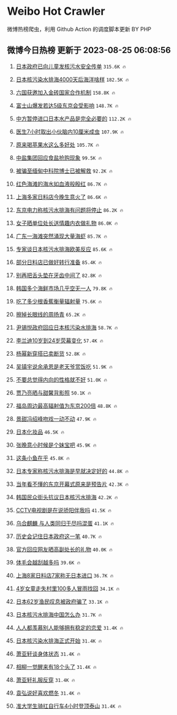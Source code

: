 # Weibo Hot Crawler 



微博热榜爬虫，利用 Github Action 的调度脚本更新 BY PHP 


## 微博今日热榜 更新于 2023-08-25 06:08:56 
1. [日本政府已向儿童发核污水安全传单](https://s.weibo.com/weibo?q=%23%E6%97%A5%E6%9C%AC%E6%94%BF%E5%BA%9C%E5%B7%B2%E5%90%91%E5%84%BF%E7%AB%A5%E5%8F%91%E6%A0%B8%E6%B1%A1%E6%B0%B4%E5%AE%89%E5%85%A8%E4%BC%A0%E5%8D%95%23&t=31&band_rank=1&Refer=top) `315.6K 🔥` 

1. [日本核污染水排海4000天后海洋啥样](https://s.weibo.com/weibo?q=%23%E6%97%A5%E6%9C%AC%E6%A0%B8%E6%B1%A1%E6%9F%93%E6%B0%B4%E6%8E%92%E6%B5%B74000%E5%A4%A9%E5%90%8E%E6%B5%B7%E6%B4%8B%E5%95%A5%E6%A0%B7%23&t=31&band_rank=2&Refer=top) `182.5K 🔥` 

1. [六国获邀加入金砖国家合作机制](https://s.weibo.com/weibo?q=%23%E5%85%AD%E5%9B%BD%E8%8E%B7%E9%82%80%E5%8A%A0%E5%85%A5%E9%87%91%E7%A0%96%E5%9B%BD%E5%AE%B6%E5%90%88%E4%BD%9C%E6%9C%BA%E5%88%B6%23&t=31&band_rank=3&Refer=top) `158.8K 🔥` 

1. [富士山爆发若达5级东京会受影响](https://s.weibo.com/weibo?q=%23%E5%AF%8C%E5%A3%AB%E5%B1%B1%E7%88%86%E5%8F%91%E8%8B%A5%E8%BE%BE5%E7%BA%A7%E4%B8%9C%E4%BA%AC%E4%BC%9A%E5%8F%97%E5%BD%B1%E5%93%8D%23&t=31&band_rank=4&Refer=top) `148.7K 🔥` 

1. [中方暂停进口日本水产品是完全必要的](https://s.weibo.com/weibo?q=%23%E4%B8%AD%E6%96%B9%E6%9A%82%E5%81%9C%E8%BF%9B%E5%8F%A3%E6%97%A5%E6%9C%AC%E6%B0%B4%E4%BA%A7%E5%93%81%E6%98%AF%E5%AE%8C%E5%85%A8%E5%BF%85%E8%A6%81%E7%9A%84%23&t=31&band_rank=5&Refer=top) `112.2K 🔥` 

1. [医生7小时取出小伙脑内10厘米成虫](https://s.weibo.com/weibo?q=%23%E5%8C%BB%E7%94%9F7%E5%B0%8F%E6%97%B6%E5%8F%96%E5%87%BA%E5%B0%8F%E4%BC%99%E8%84%91%E5%86%8510%E5%8E%98%E7%B1%B3%E6%88%90%E8%99%AB%23&t=31&band_rank=6&Refer=top) `107.9K 🔥` 

1. [原来喝苹果水这么多好处](https://s.weibo.com/weibo?q=%23%E5%8E%9F%E6%9D%A5%E5%96%9D%E8%8B%B9%E6%9E%9C%E6%B0%B4%E8%BF%99%E4%B9%88%E5%A4%9A%E5%A5%BD%E5%A4%84%23&t=31&band_rank=7&Refer=top) `105.7K 🔥` 

1. [中盐集团回应食盐抢购现象](https://s.weibo.com/weibo?q=%23%E4%B8%AD%E7%9B%90%E9%9B%86%E5%9B%A2%E5%9B%9E%E5%BA%94%E9%A3%9F%E7%9B%90%E6%8A%A2%E8%B4%AD%E7%8E%B0%E8%B1%A1%23&t=31&band_rank=8&Refer=top) `99.5K 🔥` 

1. [被骗至缅甸中科院博士已被解救](https://s.weibo.com/weibo?q=%23%E8%A2%AB%E9%AA%97%E8%87%B3%E7%BC%85%E7%94%B8%E4%B8%AD%E7%A7%91%E9%99%A2%E5%8D%9A%E5%A3%AB%E5%B7%B2%E8%A2%AB%E8%A7%A3%E6%95%91%23&t=31&band_rank=9&Refer=top) `92.2K 🔥` 

1. [红色海滩的海水如血液般殷红](https://s.weibo.com/weibo?q=%E7%BA%A2%E8%89%B2%E6%B5%B7%E6%BB%A9%E7%9A%84%E6%B5%B7%E6%B0%B4%E5%A6%82%E8%A1%80%E6%B6%B2%E8%88%AC%E6%AE%B7%E7%BA%A2&t=31&band_rank=10&Refer=top) `86.7K 🔥` 

1. [上海多家日料店今晚生意火了](https://s.weibo.com/weibo?q=%23%E4%B8%8A%E6%B5%B7%E5%A4%9A%E5%AE%B6%E6%97%A5%E6%96%99%E5%BA%97%E4%BB%8A%E6%99%9A%E7%94%9F%E6%84%8F%E7%81%AB%E4%BA%86%23&t=31&band_rank=11&Refer=top) `86.6K 🔥` 

1. [东京电力称核污水排海有问题将停止](https://s.weibo.com/weibo?q=%23%E4%B8%9C%E4%BA%AC%E7%94%B5%E5%8A%9B%E7%A7%B0%E6%A0%B8%E6%B1%A1%E6%B0%B4%E6%8E%92%E6%B5%B7%E6%9C%89%E9%97%AE%E9%A2%98%E5%B0%86%E5%81%9C%E6%AD%A2%23&t=31&band_rank=12&Refer=top) `86.2K 🔥` 

1. [女子晒单位处长送情趣内衣做礼物](https://s.weibo.com/weibo?q=%23%E5%A5%B3%E5%AD%90%E6%99%92%E5%8D%95%E4%BD%8D%E5%A4%84%E9%95%BF%E9%80%81%E6%83%85%E8%B6%A3%E5%86%85%E8%A1%A3%E5%81%9A%E7%A4%BC%E7%89%A9%23&t=31&band_rank=13&Refer=top) `86.0K 🔥` 

1. [广东一海滩突然涌现大量海虾](https://s.weibo.com/weibo?q=%23%E5%B9%BF%E4%B8%9C%E4%B8%80%E6%B5%B7%E6%BB%A9%E7%AA%81%E7%84%B6%E6%B6%8C%E7%8E%B0%E5%A4%A7%E9%87%8F%E6%B5%B7%E8%99%BE%23&t=31&band_rank=14&Refer=top) `85.7K 🔥` 

1. [专家谈日本核污水排海欧美反应](https://s.weibo.com/weibo?q=%23%E4%B8%93%E5%AE%B6%E8%B0%88%E6%97%A5%E6%9C%AC%E6%A0%B8%E6%B1%A1%E6%B0%B4%E6%8E%92%E6%B5%B7%E6%AC%A7%E7%BE%8E%E5%8F%8D%E5%BA%94%23&t=31&band_rank=15&Refer=top) `85.6K 🔥` 

1. [部分日料店已做好转行准备](https://s.weibo.com/weibo?q=%23%E9%83%A8%E5%88%86%E6%97%A5%E6%96%99%E5%BA%97%E5%B7%B2%E5%81%9A%E5%A5%BD%E8%BD%AC%E8%A1%8C%E5%87%86%E5%A4%87%23&t=31&band_rank=16&Refer=top) `85.4K 🔥` 

1. [别再把舌头垫在牙齿中间了](https://s.weibo.com/weibo?q=%23%E5%88%AB%E5%86%8D%E6%8A%8A%E8%88%8C%E5%A4%B4%E5%9E%AB%E5%9C%A8%E7%89%99%E9%BD%BF%E4%B8%AD%E9%97%B4%E4%BA%86%23&t=31&band_rank=17&Refer=top) `82.8K 🔥` 

1. [韩国多个海鲜市场几乎空无一人](https://s.weibo.com/weibo?q=%23%E9%9F%A9%E5%9B%BD%E5%A4%9A%E4%B8%AA%E6%B5%B7%E9%B2%9C%E5%B8%82%E5%9C%BA%E5%87%A0%E4%B9%8E%E7%A9%BA%E6%97%A0%E4%B8%80%E4%BA%BA%23&t=31&band_rank=18&Refer=top) `79.8K 🔥` 

1. [吃了多少根香蕉衡量辐射量](https://s.weibo.com/weibo?q=%E5%90%83%E4%BA%86%E5%A4%9A%E5%B0%91%E6%A0%B9%E9%A6%99%E8%95%89%E8%A1%A1%E9%87%8F%E8%BE%90%E5%B0%84%E9%87%8F&t=31&band_rank=19&Refer=top) `75.6K 🔥` 

1. [擦掉长眼线的周扬青](https://s.weibo.com/weibo?q=%23%E6%93%A6%E6%8E%89%E9%95%BF%E7%9C%BC%E7%BA%BF%E7%9A%84%E5%91%A8%E6%89%AC%E9%9D%92%23&t=31&band_rank=20&Refer=top) `65.2K 🔥` 

1. [尹锡悦政府回应日本核污染水排海](https://s.weibo.com/weibo?q=%23%E5%B0%B9%E9%94%A1%E6%82%A6%E6%94%BF%E5%BA%9C%E5%9B%9E%E5%BA%94%E6%97%A5%E6%9C%AC%E6%A0%B8%E6%B1%A1%E6%9F%93%E6%B0%B4%E6%8E%92%E6%B5%B7%23&t=31&band_rank=21&Refer=top) `58.7K 🔥` 

1. [李兰迪10岁到24岁荧幕变化](https://s.weibo.com/weibo?q=%23%E6%9D%8E%E5%85%B0%E8%BF%AA10%E5%B2%81%E5%88%B024%E5%B2%81%E8%8D%A7%E5%B9%95%E5%8F%98%E5%8C%96%23&t=31&band_rank=22&Refer=top) `57.4K 🔥` 

1. [杨幂新穿搭已卖断货](https://s.weibo.com/weibo?q=%23%E6%9D%A8%E5%B9%82%E6%96%B0%E7%A9%BF%E6%90%AD%E5%B7%B2%E5%8D%96%E6%96%AD%E8%B4%A7%23&t=31&band_rank=23&Refer=top) `52.8K 🔥` 

1. [吴镇宇说余承恩是老天爷赏饭吃](https://s.weibo.com/weibo?q=%23%E5%90%B4%E9%95%87%E5%AE%87%E8%AF%B4%E4%BD%99%E6%89%BF%E6%81%A9%E6%98%AF%E8%80%81%E5%A4%A9%E7%88%B7%E8%B5%8F%E9%A5%AD%E5%90%83%23&t=31&band_rank=24&Refer=top) `51.9K 🔥` 

1. [不要总觉得内向的性格就不好](https://s.weibo.com/weibo?q=%E4%B8%8D%E8%A6%81%E6%80%BB%E8%A7%89%E5%BE%97%E5%86%85%E5%90%91%E7%9A%84%E6%80%A7%E6%A0%BC%E5%B0%B1%E4%B8%8D%E5%A5%BD&t=31&band_rank=25&Refer=top) `51.0K 🔥` 

1. [贾乃亮晒与甜馨背影照](https://s.weibo.com/weibo?q=%23%E8%B4%BE%E4%B9%83%E4%BA%AE%E6%99%92%E4%B8%8E%E7%94%9C%E9%A6%A8%E8%83%8C%E5%BD%B1%E7%85%A7%23&t=31&band_rank=26&Refer=top) `50.1K 🔥` 

1. [福岛周边最高辐射值为东京200倍](https://s.weibo.com/weibo?q=%23%E7%A6%8F%E5%B2%9B%E5%91%A8%E8%BE%B9%E6%9C%80%E9%AB%98%E8%BE%90%E5%B0%84%E5%80%BC%E4%B8%BA%E4%B8%9C%E4%BA%AC200%E5%80%8D%23&t=31&band_rank=27&Refer=top) `48.8K 🔥` 

1. [景甜冯绍峰吻戏一动不动](https://s.weibo.com/weibo?q=%23%E6%99%AF%E7%94%9C%E5%86%AF%E7%BB%8D%E5%B3%B0%E5%90%BB%E6%88%8F%E4%B8%80%E5%8A%A8%E4%B8%8D%E5%8A%A8%23&t=31&band_rank=28&Refer=top) `47.9K 🔥` 

1. [日本化妆品](https://s.weibo.com/weibo?q=%E6%97%A5%E6%9C%AC%E5%8C%96%E5%A6%86%E5%93%81&t=31&band_rank=29&Refer=top) `46.5K 🔥` 

1. [张晚意小时候是个妹宝吧](https://s.weibo.com/weibo?q=%23%E5%BC%A0%E6%99%9A%E6%84%8F%E5%B0%8F%E6%97%B6%E5%80%99%E6%98%AF%E4%B8%AA%E5%A6%B9%E5%AE%9D%E5%90%A7%23&t=31&band_rank=30&Refer=top) `45.9K 🔥` 

1. [这条小鱼在乎](https://s.weibo.com/weibo?q=%E8%BF%99%E6%9D%A1%E5%B0%8F%E9%B1%BC%E5%9C%A8%E4%B9%8E&t=31&band_rank=31&Refer=top) `45.8K 🔥` 

1. [日本专家称核污水排海是早就决定好的](https://s.weibo.com/weibo?q=%23%E6%97%A5%E6%9C%AC%E4%B8%93%E5%AE%B6%E7%A7%B0%E6%A0%B8%E6%B1%A1%E6%B0%B4%E6%8E%92%E6%B5%B7%E6%98%AF%E6%97%A9%E5%B0%B1%E5%86%B3%E5%AE%9A%E5%A5%BD%E7%9A%84%23&t=31&band_rank=32&Refer=top) `44.8K 🔥` 

1. [当年看不懂的东京开幕式原来是预告片](https://s.weibo.com/weibo?q=%23%E5%BD%93%E5%B9%B4%E7%9C%8B%E4%B8%8D%E6%87%82%E7%9A%84%E4%B8%9C%E4%BA%AC%E5%BC%80%E5%B9%95%E5%BC%8F%E5%8E%9F%E6%9D%A5%E6%98%AF%E9%A2%84%E5%91%8A%E7%89%87%23&t=31&band_rank=33&Refer=top) `42.3K 🔥` 

1. [韩国民众街头抗议日本核污水排海](https://s.weibo.com/weibo?q=%23%E9%9F%A9%E5%9B%BD%E6%B0%91%E4%BC%97%E8%A1%97%E5%A4%B4%E6%8A%97%E8%AE%AE%E6%97%A5%E6%9C%AC%E6%A0%B8%E6%B1%A1%E6%B0%B4%E6%8E%92%E6%B5%B7%23&t=31&band_rank=34&Refer=top) `42.2K 🔥` 

1. [CCTV电视剧是在说骄阳伴我吗](https://s.weibo.com/weibo?q=%23CCTV%E7%94%B5%E8%A7%86%E5%89%A7%E6%98%AF%E5%9C%A8%E8%AF%B4%E9%AA%84%E9%98%B3%E4%BC%B4%E6%88%91%E5%90%97%23&t=31&band_rank=35&Refer=top) `41.5K 🔥` 

1. [乌合麒麟 与人类同归于尽吗混蛋](https://s.weibo.com/weibo?q=%E4%B9%8C%E5%90%88%E9%BA%92%E9%BA%9F%20%E4%B8%8E%E4%BA%BA%E7%B1%BB%E5%90%8C%E5%BD%92%E4%BA%8E%E5%B0%BD%E5%90%97%E6%B7%B7%E8%9B%8B&t=31&band_rank=36&Refer=top) `41.1K 🔥` 

1. [历史会记住日本政府这一笔](https://s.weibo.com/weibo?q=%23%E5%8E%86%E5%8F%B2%E4%BC%9A%E8%AE%B0%E4%BD%8F%E6%97%A5%E6%9C%AC%E6%94%BF%E5%BA%9C%E8%BF%99%E4%B8%80%E7%AC%94%23&t=31&band_rank=37&Refer=top) `40.7K 🔥` 

1. [官方回应网友晒高副处长的礼物](https://s.weibo.com/weibo?q=%23%E5%AE%98%E6%96%B9%E5%9B%9E%E5%BA%94%E7%BD%91%E5%8F%8B%E6%99%92%E9%AB%98%E5%89%AF%E5%A4%84%E9%95%BF%E7%9A%84%E7%A4%BC%E7%89%A9%23&t=31&band_rank=38&Refer=top) `40.0K 🔥` 

1. [体毛会越刮越多吗](https://s.weibo.com/weibo?q=%E4%BD%93%E6%AF%9B%E4%BC%9A%E8%B6%8A%E5%88%AE%E8%B6%8A%E5%A4%9A%E5%90%97&t=31&band_rank=39&Refer=top) `39.6K 🔥` 

1. [上海8家日料店7家称无日本进口](https://s.weibo.com/weibo?q=%23%E4%B8%8A%E6%B5%B78%E5%AE%B6%E6%97%A5%E6%96%99%E5%BA%977%E5%AE%B6%E7%A7%B0%E6%97%A0%E6%97%A5%E6%9C%AC%E8%BF%9B%E5%8F%A3%23&t=31&band_rank=40&Refer=top) `36.7K 🔥` 

1. [4岁女童走失村里100多人冒雨找回](https://s.weibo.com/weibo?q=%234%E5%B2%81%E5%A5%B3%E7%AB%A5%E8%B5%B0%E5%A4%B1%E6%9D%91%E9%87%8C100%E5%A4%9A%E4%BA%BA%E5%86%92%E9%9B%A8%E6%89%BE%E5%9B%9E%23&t=31&band_rank=41&Refer=top) `34.1K 🔥` 

1. [日本62岁渔民叹息被政府骗了](https://s.weibo.com/weibo?q=%23%E6%97%A5%E6%9C%AC62%E5%B2%81%E6%B8%94%E6%B0%91%E5%8F%B9%E6%81%AF%E8%A2%AB%E6%94%BF%E5%BA%9C%E9%AA%97%E4%BA%86%23&t=31&band_rank=42&Refer=top) `33.1K 🔥` 

1. [日本核污水排海中国怎么办](https://s.weibo.com/weibo?q=%23%E6%97%A5%E6%9C%AC%E6%A0%B8%E6%B1%A1%E6%B0%B4%E6%8E%92%E6%B5%B7%E4%B8%AD%E5%9B%BD%E6%80%8E%E4%B9%88%E5%8A%9E%23&t=31&band_rank=43&Refer=top) `31.7K 🔥` 

1. [人人都羡慕别人能够拥有稳定的恋爱](https://s.weibo.com/weibo?q=%E4%BA%BA%E4%BA%BA%E9%83%BD%E7%BE%A1%E6%85%95%E5%88%AB%E4%BA%BA%E8%83%BD%E5%A4%9F%E6%8B%A5%E6%9C%89%E7%A8%B3%E5%AE%9A%E7%9A%84%E6%81%8B%E7%88%B1&t=31&band_rank=44&Refer=top) `31.4K 🔥` 

1. [日本核污染水排海正式开始](https://s.weibo.com/weibo?q=%23%E6%97%A5%E6%9C%AC%E6%A0%B8%E6%B1%A1%E6%9F%93%E6%B0%B4%E6%8E%92%E6%B5%B7%E6%AD%A3%E5%BC%8F%E5%BC%80%E5%A7%8B%23&t=31&band_rank=45&Refer=top) `31.4K 🔥` 

1. [萧亚轩谈身体状态](https://s.weibo.com/weibo?q=%23%E8%90%A7%E4%BA%9A%E8%BD%A9%E8%B0%88%E8%BA%AB%E4%BD%93%E7%8A%B6%E6%80%81%23&t=31&band_rank=46&Refer=top) `31.4K 🔥` 

1. [相柳一觉醒来有18个头了](https://s.weibo.com/weibo?q=%23%E7%9B%B8%E6%9F%B3%E4%B8%80%E8%A7%89%E9%86%92%E6%9D%A5%E6%9C%8918%E4%B8%AA%E5%A4%B4%E4%BA%86%23&t=31&band_rank=47&Refer=top) `31.4K 🔥` 

1. [萧亚轩礼服反穿](https://s.weibo.com/weibo?q=%23%E8%90%A7%E4%BA%9A%E8%BD%A9%E7%A4%BC%E6%9C%8D%E5%8F%8D%E7%A9%BF%23&t=31&band_rank=48&Refer=top) `31.4K 🔥` 

1. [袁弘说好喜欢燃冬](https://s.weibo.com/weibo?q=%23%E8%A2%81%E5%BC%98%E8%AF%B4%E5%A5%BD%E5%96%9C%E6%AC%A2%E7%87%83%E5%86%AC%23&t=31&band_rank=49&Refer=top) `31.4K 🔥` 

1. [准大学生骑扛自行车4小时登顶泰山](https://s.weibo.com/weibo?q=%23%E5%87%86%E5%A4%A7%E5%AD%A6%E7%94%9F%E9%AA%91%E6%89%9B%E8%87%AA%E8%A1%8C%E8%BD%A64%E5%B0%8F%E6%97%B6%E7%99%BB%E9%A1%B6%E6%B3%B0%E5%B1%B1%23&t=31&band_rank=50&Refer=top) `31.4K 🔥` 

